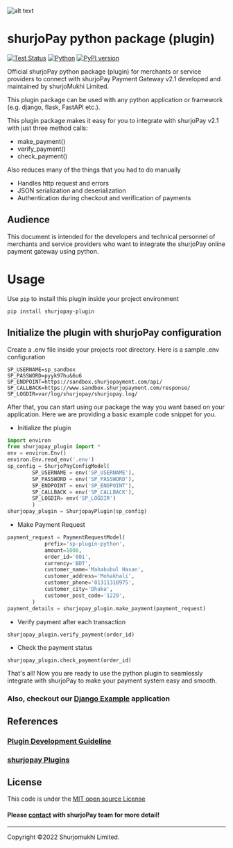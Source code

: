 ![alt text](https://shurjopay.com.bd/dev/images/shurjoPay.png)
# shurjoPay python package (plugin)
[![Test Status](https://github.com/rust-random/rand/workflows/Tests/badge.svg?event=push)]()
[![Python](https://img.shields.io/pypi/pyversions/shurjopay-V2)](https://badge.fury.io/py/tensorflow)
[![PyPI version](https://badge.fury.io/py/shurjopay-V2.svg)](https://badge.fury.io/py/shurjopay-V2)


Official shurjoPay python package (plugin) for merchants or service providers to connect with shurjoPay Payment Gateway v2.1 developed and maintained by shurjoMukhi Limited.

This plugin package can be used with any python application or framework (e.g. django, flask, FastAPI etc.).

This plugin package makes it easy for you to integrate with shurjoPay v2.1 with just three method calls:

- make_payment()
- verify_payment()
- check_payment()

Also reduces many of the things that you had to do manually

- Handles http request and errors
- JSON serialization and deserialization
- Authentication during checkout and verification of payments

## Audience

This document is intended for the developers and technical personnel of merchants and service providers who want to integrate the shurjoPay online payment gateway using python.

# Usage 

Use `pip` to install this plugin inside your project environment

```
pip install shurjopay-plugin
```


## Initialize the plugin with shurjoPay configuration
Create a .env file inside your projects root directory. Here is a sample .env configuration
```
SP_USERNAME=sp_sandbox
SP_PASSWORD=pyyk97hu&6u6
SP_ENDPOINT=https://sandbox.shurjopayment.com/api/
SP_CALLBACK=https://www.sandbox.shurjopayment.com/response/
SP_LOGDIR=var/log/shurjopay/shurjopay.log/
```
After that, you can start using our package the way you want based on your application. Here we are providing a basic example code snippet for you.

- Initialize the plugin
```python
import environ
from shurjopay_plugin import *
env = environ.Env()
environ.Env.read_env('.env')
sp_config = ShurjoPayConfigModel(
        SP_USERNAME = env('SP_USERNAME'),
        SP_PASSWORD = env('SP_PASSWORD'),
        SP_ENDPOINT = env('SP_ENDPOINT'),
        SP_CALLBACK = env('SP_CALLBACK'),
        SP_LOGDIR= env('SP_LOGDIR')
        )
shurjopay_plugin = ShurjopayPlugin(sp_config)
```
- Make Payment Request
```python
payment_request = PaymentRequestModel(
            prefix='sp-plugin-python',
            amount=1000,
            order_id='001',
            currency='BDT',
            customer_name='Mahabubul Hasan',
            customer_address='Mohakhali',
            customer_phone='01311310975',
            customer_city='Dhaka',
            customer_post_code='1229',
        )
payment_details = shurjopay_plugin.make_payment(payment_request)
```
- Verify payment after each transaction

```python
shurjopay_plugin.verify_payment(order_id)
```
- Check the payment status
```
shurjopay_plugin.check_payment(order_id)
```
That's all! Now you are ready to use the python plugin to seamlessly integrate with shurjoPay to make your payment system easy and smooth.

### Also, checkout our [Django Example](https://github.com/shurjopay-plugins/sp-plugin-usage-examples/tree/dev/django-app-python-plugin) application


## References

### [Plugin Development Guideline](DEVELOPER_GUIDE.md)

### [shurjopay Plugins](https://github.com/shurjopay-plugins)


## License
This code is under the [MIT open source License](LICENSE)
#### Please [contact](https://shurjopay.com.bd/#contacts) with shurjoPay team for more detail!
<hr>
Copyright ©️2022 Shurjomukhi Limited.

